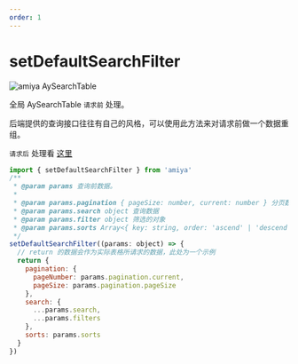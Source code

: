 ```yaml
---
order: 1
---
```


# setDefaultSearchFilter

![amiya AySearchTable](https://misc.hzzcckj.cn/upload/image/202011/acf47931f000000.png)

全局 AySearchTable `请求前` 处理。

后端提供的查询接口往往有自己的风格，可以使用此方法来对请求前做一个数据重组。

`请求后` 处理看 [这里](/全局方法/set-default-data-filter)

```js
import { setDefaultSearchFilter } from 'amiya'
/**
 * @param params 查询前数据。
 *
 * @param params.pagination { pageSize: number, current: number } 分页数据
 * @param params.search object 查询数据
 * @param params.filter object 筛选的对象
 * @param params.sorts Array<{ key: string, order: 'ascend' | 'descend' }> 排序
 */
setDefaultSearchFilter((params: object) => {
  // return 的数据会作为实际表格所请求的数据，此处为一个示例
  return {
    pagination: {
      pageNumber: params.pagination.current,
      pageSize: params.pagination.pageSize
    },
    search: {
      ...params.search,
      ...params.filters
    },
    sorts: params.sorts
  }
})
```
